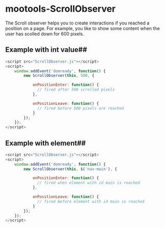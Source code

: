 # mootools-ScrollObserver #

The Scroll observer helps you to create interactions if you reached a position on a page. For example, you like to show some content when the user has scolled down for 600 pixels.

## Example with int value##

```javascript
<script src="ScrollObserver.js"></script>
<script>
    window.addEvent('domready', function() {
        new ScrollObserver(this, 500, {

            onPositionEnter: function() {
              // fired after 500 scrolled pixels
            },

            onPositionLeave: function() {
              // fired before 500 pixels are reached
            }
        });
    });
</script>
```

## Example with element##

```javascript
<script src="ScrollObserver.js"></script>
<script>
    window.addEvent('domready', function() {
        new ScrollObserver(this, $('nav-main'), {

            onPositionEnter: function() {
              // fired when element with id main is reached
            },

            onPositionLeave: function() {
              // fired before element with id main is reached
            }
        });
    });
</script>
```
